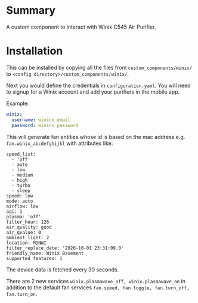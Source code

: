 # Summary

A custom component to interact with Winix C545 Air Purifier.

# Installation

This can be installed by copying all the files from `custom_components/winix/` to `<config directory>/custom_components/winix/`.

Next you would define the credentials in `configuration.yaml`. You will need to signup for a Winix account and add your purifiers in the mobile app.

Example:

```yaml
winix:
  username: wininx_email
  password: wininx_password
```

This will generate fan entities whose id is based on the mac address e.g. `fan.winix_abcdefghijkl` with attributes like:

```
speed_list:
  - 'off'
  - auto
  - low
  - medium
  - high
  - turbo
  - sleep
speed: low
mode: auto
airflow: low
aqi: 1
plasma: 'off'
filter_hour: 126
air_quality: good
air_qvalue: 0
ambient_light: 2
location: MDNWI
filter_replace_date: '2020-10-01 23:31:09.0'
friendly_name: Winix Basement
supported_features: 1
```

The device data is fetched every 30 seconds.


There are 2 new services `winix.plasmawave_off, winix.plasmawave_on` in addition to the default fan services `fan.speed, fan.toggle, fan.turn_off, fan.turn_on`.

